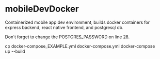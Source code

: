# mobileDevDocker
Containerized mobile app dev environment, builds docker containers for express backend, react native frontend, and postgresql db.

Don't forget to change the POSTGRES_PASSWORD on line 28.

cp docker-compose_EXAMPLE.yml docker-compose.yml
docker-compose up --build

